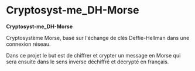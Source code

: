 # Cryptosyst-me_DH-Morse

__Cryptosyst-me_DH-Morse__

Cryptosystème Morse, basé sur l'échange de clés Deffie-Hellman dans une connexion réseau.

Dans ce projet le but est de chiffrer et crypter un message en Morse qui sera ensuite dans le sens inverse déchiffré et décrypté en français.
